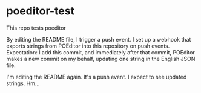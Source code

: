 # poeditor-test
This repo tests poeditor

By editing the README file, I trigger a push event. I set up a webhook that exports strings from POEditor into this repository on push events. Expectation: I add this commit, and immediately after that commit, POEditor makes a new commit on my behalf, updating one string in the English JSON file.

I'm editing the README again. It's a push event. I expect to see updated strings. Hm...
